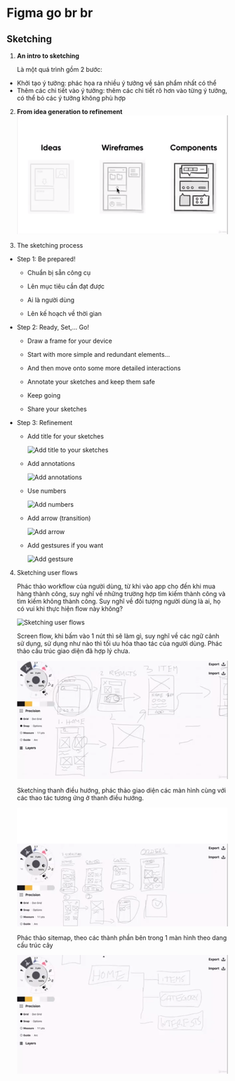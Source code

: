 # Figma go br br

## Sketching

1. **An intro to sketching**
   
   Là một quá trình gồm 2 bước:
- Khởi tạo ý tưởng: phác họa ra nhiều ý tưởng về sản phẩm nhất có thể
- Thêm các chi tiết vào ý tưởng: thêm các chi tiết rõ hơn vào từng ý tưởng, có thể bỏ các ý tưởng không phù hợp
2. **From idea generation to refinement**
   ![From idea generation to components](images/fromideatocomponent.png)

3. The sketching process
- Step 1: Be prepared!
  
  - Chuẩn bị sẵn công cụ 
  
  - Lên mục tiêu cần đạt được
  
  - Ai là người dùng
  
  - Lên kế hoạch về thời gian

- Step 2: Ready, Set,... Go!
  
  - Draw a frame for your device
  
  - Start with more simple and redundant elements...
  
  - And then move onto some more detailed interactions
  
  - Annotate your sketches and keep them safe
  
  - Keep going
  
  - Share your sketches

- Step 3: Refinement
  
  - Add title for your sketches
    
    ![Add title to your sketches](C:\Dev\learn-figma\images\addtitletoyoursketch.png)
  
  - Add annotations
    
    ![Add annotations](C:\Dev\learn-figma\images\addannotaiontoyoursketches.png)
  
  - Use numbers
    
    ![Add numbers](C:\Dev\learn-figma\images\addnumberstoyoursketches.png)
  
  - Add arrow (transition)
    
    ![Add arrow](C:\Dev\learn-figma\images\addarrowtoyoursketches.png)
  
  - Add gestsures if you want
    
    ![Add gestsure](C:\Dev\learn-figma\images\addgestsureifyouwant.png)
4. Sketching user flows
   
   Phác thảo workflow của người dùng, từ khi vào app cho đến khi mua hàng thành công, suy nghĩ về những trường hợp tìm kiếm thành công và tìm kiếm không thành công. Suy nghĩ về đối tượng người dùng là ai, họ có vui khi thực hiện flow này không?
   
   ![Sketching user flows](C:\Dev\learn-figma\images\sketchuserworkflow.png)
   
   Screen flow, khi bấm vào 1 nút thì sẽ làm gì, suy nghĩ về các ngữ cảnh sử dụng, sử dụng như nào thì tối ưu hóa thao tác của người dùng. Phác thảo cấu trúc giao diện đã hợp lý chưa.
   
   ![Sketch screen flows](images/sketchscreenflow.png)
   
   Sketching thanh điều hướng, phác thảo giao diện các màn hình cùng với các thao tác tương ứng ở thanh điều hướng.
   
   ![Sketching navigation](images/sketchnavigationbar.png)
   
   Phác thảo sitemap, theo các thành phần bên trong 1 màn hình theo dang cấu trúc cây
   
   ![Sketch sitemap](images/sketchsitemap.png)